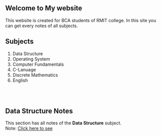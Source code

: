 ## Welcome to My website

This website is created for BCA students of RMIT college. In this site you can get every notes of all subjects.

## Subjects
1. Data Structure
2. Operating System
3. Computer Fundamentals
4. C-Lanuage
5. Discrete Mathematics
6. English
<br/>
<br/>

## Data Structure Notes

This section has all notes of the **Data Structure** subject.
<br/>
Note: [Click here to see](https://github.com/Subhendu-droid/BCA-Notes/blob/main/docs/CamScanner%2001-12-2022%2014.34.43.pdf)
